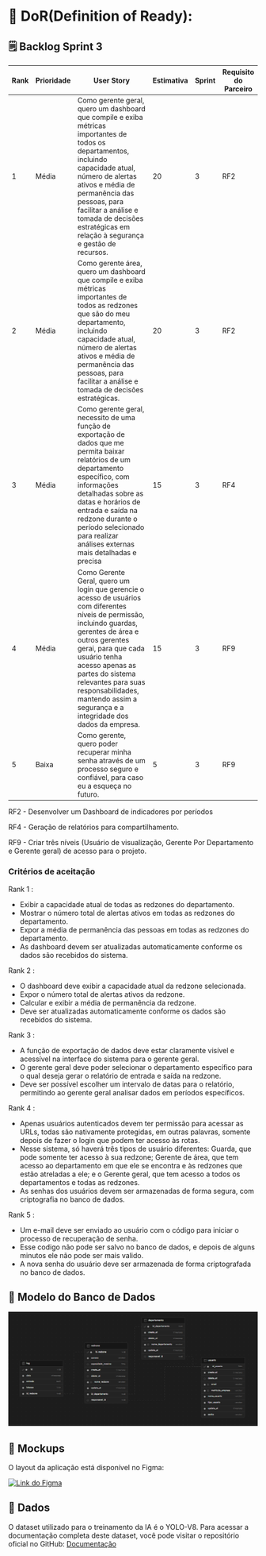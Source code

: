 
# 📃 DoR(Definition of Ready):

## 🗒️ Backlog Sprint 3
| Rank | Prioridade | User Story | Estimativa |Sprint | Requisito do Parceiro |
|--- |--- |--- |--- |--- |--- |
| 1 | Média | Como gerente geral, quero um dashboard que compile e exiba métricas importantes de todos os departamentos, incluindo capacidade atual, número de alertas ativos e média de permanência das pessoas, para facilitar a análise e tomada de decisões estratégicas em relação à segurança e gestão de recursos. | 20 | 3 | RF2 |
| 2 | Média |Como gerente área, quero um dashboard que compile e exiba métricas importantes de todos as redzones que são do meu departamento, incluindo capacidade atual, número de alertas ativos e média de permanência das pessoas, para facilitar a análise e tomada de decisões estratégicas. | 20 | 3 | RF2 |
| 3 | Média | Como gerente geral, necessito de uma função de exportação de dados que me permita baixar relatórios de um departamento específico, com informações detalhadas sobre as datas e horários de entrada e saída na redzone durante o período selecionado para realizar análises externas mais detalhadas e precisa | 15 | 3 | RF4 |
| 4 | Média | Como Gerente Geral, quero um login que gerencie o acesso de usuários com diferentes níveis de permissão, incluindo guardas, gerentes de área e outros gerentes gerai, para que cada usuário tenha acesso apenas as partes do sistema relevantes para suas responsabilidades, mantendo assim a segurança e a integridade dos dados da empresa. | 15 | 3 | RF9 |
| 5 | Baixa |Como gerente, quero poder recuperar minha senha através de um processo seguro e confiável, para caso eu a esqueça no futuro. | 5 | 3 | RF9 |

RF2 - Desenvolver um Dashboard de indicadores por períodos

RF4 - Geração de relatórios para compartilhamento.

RF9 - Criar três níveis (Usuário de visualização, Gerente Por 
Departamento e Gerente geral) de acesso para o projeto.

### Critérios de aceitação

Rank 1 :
- Exibir a capacidade atual de todas as redzones do departamento.
- Mostrar o número total de alertas ativos em todas as redzones do departamento.
- Expor a média de permanência das pessoas em todas as redzones do departamento.
- As dashboard devem ser atualizadas automaticamente conforme os dados são recebidos do sistema.

Rank 2 :
- O dashboard deve exibir a capacidade atual da redzone selecionada.
- Expor o número total de alertas ativos da redzone.
- Calcular e exibir a média de permanência da redzone.
- Deve ser atualizadas automaticamente conforme os dados são recebidos do sistema.

Rank 3 :
- A função de exportação de dados deve estar claramente visível e acessível na interface do sistema para o gerente geral.
- O gerente geral deve poder selecionar o departamento específico para o qual deseja gerar o relatório de entrada e saída na redzone.
- Deve ser possível escolher um intervalo de datas para o relatório, permitindo ao gerente geral analisar dados em períodos específicos.

Rank 4 :
- Apenas usuários autenticados devem ter permissão para acessar as URLs, todas são nativamente protegidas, em outras palavras, somente depois de fazer o login que podem ter acesso às rotas.
- Nesse sistema, só haverá três tipos de usuário diferentes: Guarda, que pode somente ter acesso à sua redzone; Gerente de área, que tem acesso ao departamento em que ele se encontra e às redzones que estão atreladas a ele; e o Gerente geral, que tem acesso a todos os departamentos e todas as redzones.
- As senhas dos usuários devem ser armazenadas de forma segura, com criptografia no banco de dados.

Rank 5 :
- Um e-mail deve ser enviado ao usuário com o código para iniciar o processo de recuperação de senha.
- Esse codigo não pode ser salvo no banco de dados, e depois de alguns minutos ele não pode ser mais valido.
- A nova senha do usuário deve ser armazenada de forma criptografada no banco de dados.


## 📝  Modelo do Banco de Dados

![alt text](Img/Modelo_logico.png)


## 🎨 Mockups

O layout da aplicação está disponível no Figma:

<a href="https://www.figma.com/file/npSn8yHa7ta2qVyJdPwHPE/API-6%C2%BA?type=design&node-id=0-1&mode=design">
  <img alt="Link do Figma" src="https://img.shields.io/badge/Acessar%20Layout%20-Figma-%2304D361">
</a>

## 💾 Dados
O dataset utilizado para o treinamento da IA é o YOLO-V8. Para acessar a documentação completa deste dataset, você pode visitar o repositório oficial no GitHub: [Documentação](https://github.com/autogyro/yolo-V8)











